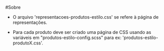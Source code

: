 #Sobre 

- O arquivo 'representacoes-produtos-estilo.css' se refere à página de representações.

- Para cada produto deve ser criado uma página de CSS usando as variáveis em "produtos-estilo-config.scss" para ex: 'produtos-estilo-produtoX.css'.